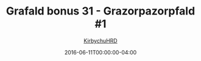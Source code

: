 ---
title: "Grafald bonus 31 - Grazorpazorpfald #1"
type: "image"
date: 2016-06-11T00:00:00-04:00
draft: false
categories:
- comics
- collaborations
tags:
- grafald
image_path: "/projects/grafald/comics/img/2016/bonus_31.png"
alt_text: ""
author: "[KirbychuHRD](https://cohost.org/KirbychuHRD)"
---